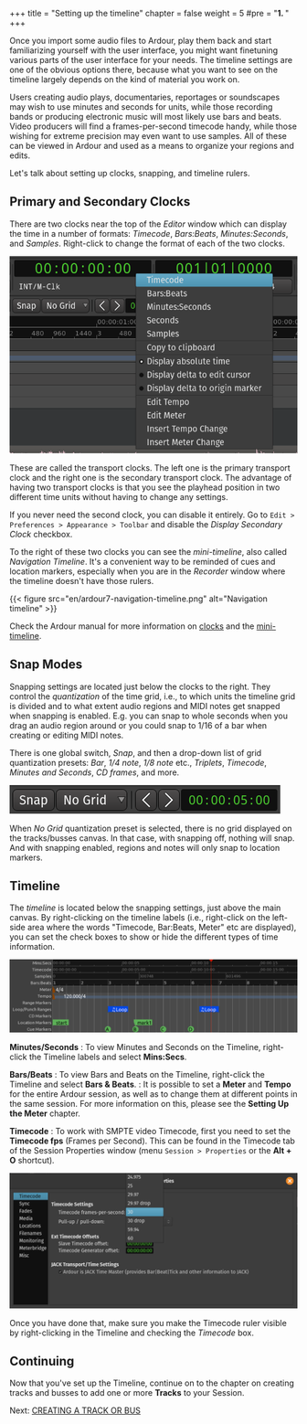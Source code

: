 +++
title = "Setting up the timeline"
chapter = false
weight = 5
#pre = "<b>1. </b>"
+++

Once you import some audio files to Ardour, play them back and start
familiarizing yourself with the user interface, you might want finetuning
various parts of the user interface for your needs. The timeline settings are
one of the obvious options there, because what you want to see on the timeline
largely depends on the kind of material you work on.

Users creating audio plays, documentaries, reportages or soundscapes may wish
to use minutes and seconds for units, while those recording bands or producing
electronic music will most likely use bars and beats. Video producers will
find a frames-per-second timecode handy, while those wishing for extreme
precision may even want to use samples. All of these can be viewed in Ardour
and used as a means to organize your regions and edits.

Let's talk about setting up clocks, snapping, and timeline rulers.

## Primary and Secondary Clocks

There are two clocks near the top of the _Editor_ window which can display the
time in a number of formats: *Timecode*, *Bars:Beats*, *Minutes:Seconds*, and
*Samples*. Right-click to change the format of each of the two clocks.

![Clock Units](en/Ardour6_Clock_Units.png)

These are called the transport clocks. The left one is the primary transport
clock and the right one is the secondary transport clock. The advantage of
having two transport clocks is that you see the playhead position in two
different time units without having to change any settings.

If you never need the second clock, you can disable it entirely. Go to 
`Edit > Preferences > Appearance > Toolbar` and disable the _Display Secondary
Clock_ checkbox.

To the right of these two clocks you can see the _mini-timeline_, also called
_Navigation Timeline_. It's a convenient way to be reminded of cues and location
markers, especially when you are in the _Recorder_ window where the timeline
doesn't have those rulers.

{{< figure src="en/ardour7-navigation-timeline.png" alt="Navigation timeline" >}}

Check the Ardour manual for more information on
[clocks](http://manual.ardour.org/ardours-interface/using-ardour-clock-displays/)
and the
[mini-timeline](https://manual.ardour.org/ardours-interface/mini-timeline/).

## Snap Modes

Snapping settings are located just below the clocks to the right. They control
the _quantization_ of the time grid, i.e., to which units the timeline grid is
divided and to what extent audio regions and MIDI notes get snapped when
snapping is enabled. E.g. you can snap to whole seconds when you drag an audio
region around or you could snap to 1/16 of a bar when creating or editing MIDI
notes.

There is one global switch, _Snap_, and then a drop-down list of grid
quantization presets: _Bar_, _1/4 note_, _1/8 note_ etc., _Triplets_,
_Timecode_, _Minutes and Seconds_, _CD frames_, and more.

![Snap](en/Ardour6_Snap_Options_and_Nudge_Controls.png)

When _No Grid_ quantization preset is selected, there is no grid displayed on
the tracks/busses canvas. In that case, with snapping off, nothing will snap.
And with snapping enabled, regions and notes will only snap to location markers.

## Timeline

The _timeline_ is located below the snapping settings, just above the main
canvas. By right-clicking on the timeline labels (i.e., right-click on the
left-side area where the words "Timecode, Bar:Beats, Meter" etc are displayed),
you can set the check boxes to show or hide the different types of time
information.

![Timeline](en/ardour7-timeline-rulers.png)

**Minutes/Seconds**
: To view Minutes and Seconds on the Timeline, right-click the Timeline labels
and select **Mins:Secs**.

**Bars/Beats**
: To view Bars and Beats on the Timeline, right-click the Timeline and
select **Bars & Beats**.
: It is possible to set a **Meter** and **Tempo** for the entire Ardour
session, as well as to change them at different points in the same
session. For more information on this, please see the **Setting Up the
Meter** chapter.

**Timecode**
: To work with SMPTE video Timecode, first you need to set the **Timecode
fps** (Frames per Second). This can be found in the Timecode tab of the
Session Properties window (menu `Session > Properties` or the **Alt + O** 
shortcut)*.*

![Timecode](en/Ardour6_Timecode.png)

Once you have done that, make sure you make the Timecode ruler visible
by right-clicking in the Timeline and checking the *Timecode* box.

Continuing
----------

Now that you've set up the Timeline, continue on to the chapter on
creating tracks and busses to add one or more **Tracks** to your Session.

Next: [CREATING A TRACK OR BUS](../creating-a-track-or-bus)
